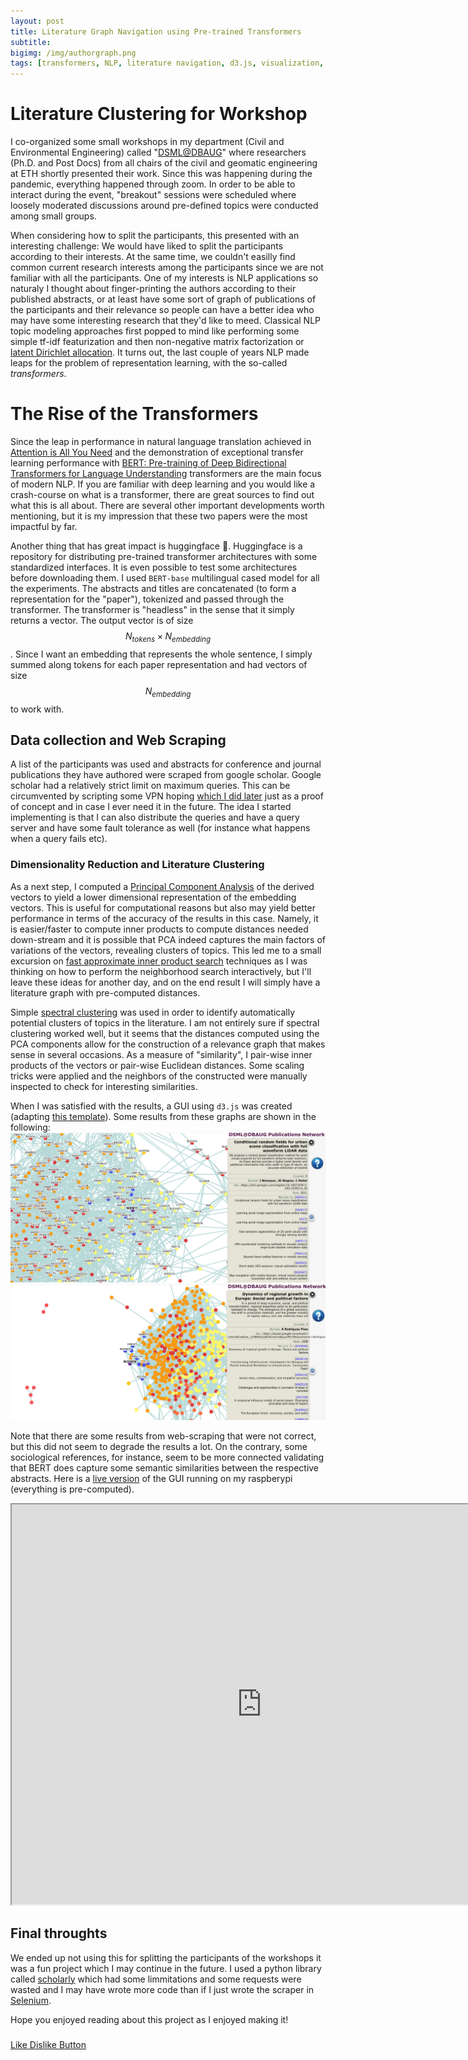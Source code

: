 ```yaml
---
layout: post
title: Literature Graph Navigation using Pre-trained Transformers 
subtitle: 
bigimg: /img/authorgraph.png
tags: [transformers, NLP, literature navigation, d3.js, visualization, scraping, personal]
---
```


# Literature Clustering for Workshop
I co-organized some small workshops in my department (Civil and Environmental Engineering) called "[DSML@DBAUG](https://chatzi.ibk.ethz.ch/smm-news/2020/10/dsml.html)" where researchers (Ph.D. and Post Docs) from all chairs of the civil and geomatic engineering at ETH shortly presented their work. Since this was happening during the pandemic, everything happened through zoom. In order to be able to interact during the event, "breakout" sessions were scheduled where loosely moderated discussions around pre-defined topics were conducted among small groups. 

When considering how to split the participants, this presented with an interesting challenge: We would have liked to split the participants according to their interests.
At the same time, we couldn't easilly find common current research interests among the participants since we are not familiar with all the participants. 
One of my interests is NLP applications so naturaly I thought about finger-printing the authors according to their published abstracts, or at least have some sort of graph of publications of the participants and their relevance so people can  have a better idea who may have some interesting research that they'd like to meed.
Classical NLP topic modeling approaches first popped to mind like performing some simple tf-idf featurization and then non-negative matrix factorization or [latent Dirichlet allocation](https://scikit-learn.org/stable/modules/generated/sklearn.decomposition.LatentDirichletAllocation.html).
It turns out, the last couple of years NLP made leaps for the problem of
representation learning, with the so-called *transformers*. 


# The Rise of the Transformers
Since the leap in performance in natural language translation achieved in [Attention is All You Need](https://papers.nips.cc/paper/7181-attention-is-all-you-need) and the 
demonstration of exceptional transfer learning performance with [BERT: Pre-training of Deep Bidirectional Transformers for Language Understanding](https://arxiv.org/abs/1810.04805) 
transformers are the main focus of modern NLP. If you are familiar with deep learning and you would like a crash-course on what is a transformer, there are great sources to find out 
what this is all about. There are several other important developments worth mentioning, but it is my impression that these two papers were the most impactful by far.

Another thing that has great impact is huggingface 🤗. Huggingface is a repository for distributing pre-trained transformer architectures with some standardized interfaces. 
It is even possible to test some architectures before downloading them. I used `BERT-base` multilingual cased model for all the experiments. The abstracts and titles are concatenated (to form a representation for the "paper"), tokenized and passed through the transformer. The transformer is "headless" in the sense that it simply returns a vector. The 
output vector is of size $$ N_{tokens} \times N_{embedding} $$. 
Since I want an embedding that represents the whole sentence, I simply summed along tokens for each paper representation and had vectors of size $$ N_{embedding} $$ to work with. 

## Data collection and Web Scraping
A list of the participants was used and abstracts for conference and journal publications they have authored were scraped from google scholar.
Google scholar had a relatively strict limit on maximum queries. This can be circumvented by scripting some VPN hoping [which I did later](https://github.com/mylonasc/vpn-swarm-scraper) just as a proof of concept and in case I ever need it in the future. The idea I started implementing is that I can also distribute the queries and have a query server and have some fault tolerance as well (for instance what happens when a query fails etc). 


### Dimensionality Reduction and Literature Clustering
As a next step, I computed a [Principal Component Analysis](https://en.wikipedia.org/wiki/Principal_component_analysis) of the derived vectors to yield a lower dimensional representation of the embedding vectors. This is useful for computational reasons but also may yield better performance in terms of the accuracy of the results in this case. Namely, it is easier/faster to compute inner products to compute distances needed down-stream and it is possible that PCA indeed captures the main factors of variations of the vectors, revealing clusters of topics. This led me to a small excursion on [fast approximate inner product search](https://engineering.fb.com/2017/03/29/data-infrastructure/faiss-a-library-for-efficient-similarity-search/) techniques as I was thinking on how to perform the neighborhood search interactively, but I'll leave these ideas for another day, and on the end result I will simply have a literature graph with pre-computed distances.

Simple [spectral clustering](https://scikit-learn.org/stable/modules/clustering.html#spectral-clustering) was used in order to identify automatically potential clusters of topics in the literature. I am not entirely sure if spectral clustering worked well, but it seems that the distances computed using the PCA components allow for the construction of a relevance graph that makes sense in several occasions. As a measure of "similarity", I pair-wise inner products of the vectors or pair-wise Euclidean distances. Some scaling tricks were applied and the neighbors of the constructed were manually inspected to check for interesting similarities.

When I was satisfied with the results, a GUI using `d3.js` was created (adapting [this template](http://bl.ocks.org/paulovn/9686202)).
Some results from these graphs are shown in the following:
![mapping related cluster](/img/mapping.png)
![social related cluster](/img/social_political_papers.png)

Note that there are some results from web-scraping that were not correct, but this did not seem to degrade the results a lot. On the contrary, some sociological references, for instance, seem to be more connected validating that BERT does capture some semantic similarities between the respective abstracts.
Here is a [live version](https://galerkin.hopto.org/authors_visualization/) of the GUI running on my raspberypi (everything is pre-computed).


<iframe src="https://galerkin.hopto.org/authors_visualization/" width="800" height="640" allowfullscreen="allowfullscreen"></iframe>

## Final throughts
We ended up not using this for splitting the participants of the workshops it was a fun project which I may continue in the future. I used a python library called [scholarly](https://pypi.org/project/scholarly/) which had some limmitations and some requests were wasted and I may have wrote more code than if I just wrote the scraper in [Selenium](https://selenium-python.readthedocs.io/).

Hope you enjoyed reading about this project as I enjoyed making it!

<h3></h3><!-- Start BawkBox Code--><script data-sil-id="603555d83c0d090013685d06">var loadWidget = function() { var d = document, w = window, l = window.location,p = l.protocol == "file:" ? "http://" : "//"; if (!w.WS) w.WS = {}; c = w.WS; var m=function(t, o){ var e = d.getElementsByTagName("script"); e=e[e.length-1]; var n = d.createElement(t); if (t=="script") {n.async=true;} for (k in o) n[k] = o[k]; e.parentNode.insertBefore(n, e)}; m("script", { src: p + "bawkbox.com/widget/like-dislike/603555d83c0d090013685d06?page=" +encodeURIComponent(l+''), type: 'text/javascript' }); c.load_net = m; }; if(window.Squarespace){ document.addEventListener('DOMContentLoaded', loadWidget); setTimeOut(function(){ document.addEventListener('DOMContentLoaded', loadWidget); }, 3000) } else { loadWidget() } </script><div class="sil-widget-like-dislike sil-widget" id="sil-widget-603555d83c0d090013685d06"><a href="//bawkbox.com/install/like-dislike">Like Dislike Button</a></div><!-- End BawkBox Code-->
